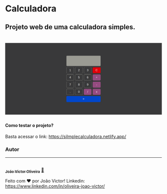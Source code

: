 <h1> Calculadora</h1>
<h2> Projeto web de uma calculadora simples.</h2>
<h1 align="center">
  <img alt="NextLevelWeek" title="#NextLevelWeek" src="./img/banner.png" />
</h1>
<h4>Como testar o projeto?</h4>
<p>Basta acessar o link: <a target="_blank" href="https://silmplecalculadora.netlify.app/">https://silmplecalculadora.netlify.app/</a></p>

### Autor
---

<a target="_blank" href="https://www.linkedin.com/in/oliveira-joao-victor/">
 <img style="border-radius: 50%;" src="https://avatars.githubusercontent.com/u/108110448?v=4" width="100px;" alt=""/>
 <br />
 <sub><b>João Victor Oliveira</b></sub></a> <a target="_blank" href="https://www.linkedin.com/in/oliveira-joao-victor/">🚀</a>


Feito com ❤️ por João Victor!
Linkedin: https://www.linkedin.com/in/oliveira-joao-victor/
